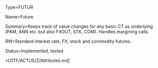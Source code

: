 Type=FUTUR

Name=Future

Summary=Keeps track of value changes for any basic CT as underlying (PAM, ANN etc. but also FXOUT, STK, COM). Handles margining calls.

RW=Standard interest rate, FX, stock and commodity futures.

Status=Implemented, tested

=[OTF/ACTUS/Z/Attributes.md]
